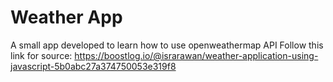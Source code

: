 # Weather App
A small app developed to learn how to use openweathermap API
Follow this link for source: https://boostlog.io/@israrawan/weather-application-using-javascript-5b0abc27a374750053e319f8

